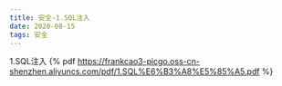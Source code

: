 ```yaml
---
title: 安全-1.SQL注入
date: 2020-08-15
tags: 安全
---
```

1.SQL注入
{% pdf https://frankcao3-picgo.oss-cn-shenzhen.aliyuncs.com/pdf/1.SQL%E6%B3%A8%E5%85%A5.pdf %}